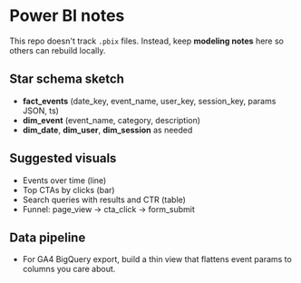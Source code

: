 # Power BI notes

This repo doesn't track `.pbix` files. Instead, keep **modeling notes** here so others can rebuild locally.

## Star schema sketch
- **fact_events** (date_key, event_name, user_key, session_key, params JSON, ts)
- **dim_event** (event_name, category, description)
- **dim_date**, **dim_user**, **dim_session** as needed

## Suggested visuals
- Events over time (line)
- Top CTAs by clicks (bar)
- Search queries with results and CTR (table)
- Funnel: page_view → cta_click → form_submit

## Data pipeline
- For GA4 BigQuery export, build a thin view that flattens event params to columns you care about.
